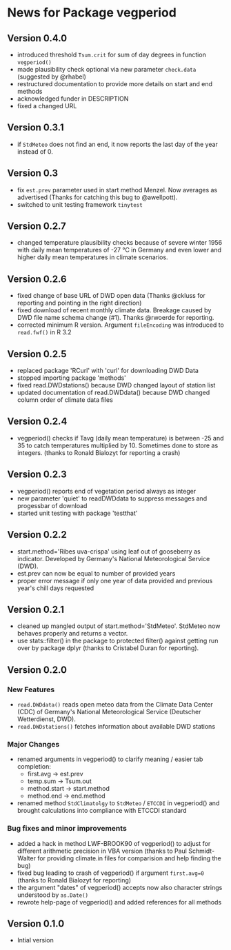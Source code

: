 # News for Package vegperiod

## Version 0.4.0
  * introduced threshold `Tsum.crit` for sum of day degrees in function `vegperiod()`
  * made plausibility check optional via new parameter `check.data` (suggested by @rhabel)
  * restructured documentation to provide more details on start and end methods 
  * acknowledged funder in DESCRIPTION
  * fixed a changed URL


## Version 0.3.1
  * if `StdMeteo` does not find an end, it now reports the last day of the year instead of 0.


## Version 0.3
  * fix `est.prev` parameter used in start method Menzel. Now averages as advertised (Thanks for catching this bug to @awellpott).
  * switched to unit testing framework `tinytest`


## Version 0.2.7
  * changed temperature plausibility checks because of severe winter 1956 with daily mean temperatures of -27 °C in Germany and even lower and higher daily mean temperatures in climate scenarios.


## Version 0.2.6
  * fixed change of base URL of DWD open data (Thanks @ckluss for reporting and pointing in the right direction)
  * fixed download of recent monthly climate data. Breakage caused by DWD file name schema change (#1). Thanks @rwoerde for reporting.
  * corrected minimum R version. Argument `fileEncoding` was introduced to `read.fwf()` in R 3.2


## Version 0.2.5
  * replaced package 'RCurl' with 'curl' for downloading DWD Data
  * stopped importing package 'methods'
  * fixed read.DWDstations() because DWD changed layout of station list
  * updated documentation of read.DWDdata() because DWD changed column order of climate data files


## Version 0.2.4
  * vegperiod() checks if Tavg (daily mean temperature) is between -25 and 35 to catch temperatures multiplied by 10. Sometimes done to store as integers. (thanks to Ronald Bialozyt for reporting a crash)


## Version 0.2.3
  * vegperiod() reports end of vegetation period always as integer
  * new parameter 'quiet' to readDWDdata to suppress messages and progessbar of download
  * started unit testing with package 'testthat'


## Version 0.2.2
  * start.method='Ribes uva-crispa' using leaf out of gooseberry as indicator. Developed by Germany's National Meteorological Service (DWD).
  * est.prev can now be equal to number of provided years
  * proper error message if only one year of data provided and previous year's chill days requested


## Version 0.2.1
  * cleaned up mangled output of start.method='StdMeteo'. StdMeteo now behaves properly and returns a vector.
  * use stats::filter() in the package to protected filter() against getting run over by package dplyr (thanks to Cristabel Duran for reporting).


## Version 0.2.0
### New Features
  * `read.DWDdata()` reads open meteo data from the Climate Data Center (CDC) of Germany's National Meteorological Service (Deutscher Wetterdienst, DWD).
  * `read.DWDstations()` fetches information about available DWD stations

### Major Changes
  * renamed arguments in vegperiod() to clarify meaning / easier tab completion:
    * first.avg -> est.prev 
    * temp.sum -> Tsum.out
    * method.start -> start.method
    * method.end -> end.method
  * renamed method `StdClimatolgy` to `StdMeteo` / `ETCCDI` in vegperiod() and brought calculations into compliance with ETCCDI standard

### Bug fixes and minor improvements
  * added a hack in method LWF-BROOK90 of vegperiod() to adjust for different arithmetic precision in VBA version (thanks to Paul Schmidt-Walter for providing climate.in files for comparision and help finding the bug)
  * fixed bug leading to crash of vegperiod() if argument `first.avg=0` (thanks to Ronald Bialozyt for reporting)
  * the argument "dates" of vegperiod() accepts now also character strings understood by `as.Date()`
  * rewrote help-page of vegperiod() and added references for all methods


## Version 0.1.0
  * Intial version
